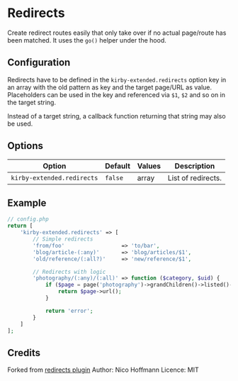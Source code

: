 # Redirects

Create redirect routes easily that only take over if no actual page/route has been matched. It uses the `go()` helper under the hood.

## Configuration

Redirects have to be defined in the `kirby-extended.redirects` option key in an array with the old pattern as key and the target page/URL as value. Placeholders can be used in the key and referenced via `$1`, `$2` and so on in the target string.

Instead of a target string, a callback function returning that string may also be used.

## Options

| Option | Default | Values | Description |
| --- | --- | --- | --- |
| `kirby-extended.redirects` | `false` | array | List of redirects. |

## Example

```php
// config.php
return [
    'kirby-extended.redirects' => [
        // Simple redirects
        'from/foo'                  => 'to/bar',
        'blog/article-(:any)'       => 'blog/articles/$1',
        'old/reference/(:all?)'     => 'new/reference/$1',

        // Redirects with logic
        'photography/(:any)/(:all)' => function ($category, $uid) {
            if ($page = page('photography')->grandChildren()->listed()->findBy('uid', $uid)) {
                return $page->url();
            }

            return 'error';
        }
    ]
];
```

## Credits

Forked from [redirects plugin](https://github.com/getkirby/getkirby.com/pull/1131)
Author: Nico Hoffmann
Licence: MIT
